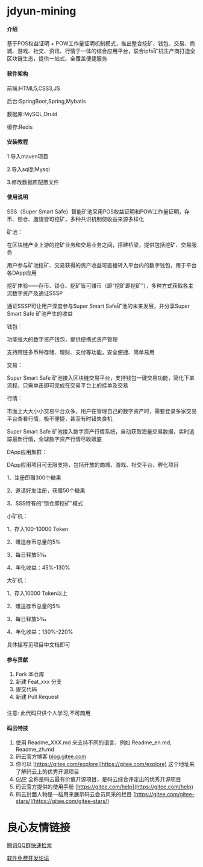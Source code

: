 # jdyun-mining

#### 介绍
基于POS权益证明 + POW工作量证明机制模式，推出整合挖矿、钱包、交易、商城、游戏、社交、资讯、行情于一体的综合应用平台，联合ipfs矿机生产商打造全区块链生态，提供一站式、全覆盖便捷服务

#### 软件架构

前端:HTML5,CSS3,JS

后台:SpringBoot,Spring,Mybatis

数据库:MySQL,Druid

缓存:Redis

#### 安装教程

1.导入maven项目

2.导入sql到Mysql

3.修改数据库配置文件

#### 使用说明

SSS（Super Smart Safe）智能矿池采用POS权益证明和POW工作量证明，存币、锁仓、邀请皆可挖矿，多种共识机制使收益来源多样化

矿池：

在区块链产业上游的挖矿业务和交易业务之间，搭建桥梁，提供包括挖矿、交易服务
 
用户参与矿池挖矿、交易获得的资产收益可直接转入平台内的数字钱包，用于平台各DApp应用

挖矿体验——存币、锁仓、挖矿皆可赚币（即“挖矿即挖矿”），多种方式获取各主流数字资产及通证SSSP

通证SSSP可让用户深度参与Super Smart Safe矿池的未来发展，并分享Super Smart Safe 矿池产生的收益

钱包：

功能强大的数字资产钱包，提供便携式资产管理

支持跨链多币种存储、理财、支付等功能，安全便捷、简单易用

交易：

Super Smart Safe 矿池接入区块链交易平台，支持钱包一键交易功能，简化下单流程，只需单击即可完成在交易平台上的挂单及交易

行情：

市面上大大小小交易平台众多，用户在管理自己的数字资产时，需要登录多家交易平台查看行情，极不便捷，甚至有时错失良机

Super Smart Safe 矿池接入数字资产行情系统，自动获取海量交易数据，实时追踪最新行情，全球数字资产行情尽收眼底

DApp应用集群：

DApp应用项目可无限支持，包括开放的商城、游戏、社交平台、孵化项目


1、注册即赠300个糖果

2、邀请好友注册，获赠50个糖果

3、SSS特有的“锁仓即挖矿”模式

小矿机：

1、存入100-10000 Token

2、赠送存币总量的5%  
    
3、每日释放5‰ 

4、年化收益：45%-130%       
		   
大矿机：

1、存入10000 Token以上

2、赠送存币总量的5%
  
3、每日释放5‰  

4、年化收益：130%-220%

具体描写见项目中文档即可

#### 参与贡献

1.  Fork 本仓库
2.  新建 Feat_xxx 分支
3.  提交代码
4.  新建 Pull Request

###
注意:
此代码只供个人学习,不可商用

#### 码云特技

1.  使用 Readme\_XXX.md 来支持不同的语言，例如 Readme\_en.md, Readme\_zh.md
2.  码云官方博客 [blog.gitee.com](https://blog.gitee.com)
3.  你可以 [https://gitee.com/explore](https://gitee.com/explore) 这个地址来了解码云上的优秀开源项目
4.  [GVP](https://gitee.com/gvp) 全称是码云最有价值开源项目，是码云综合评定出的优秀开源项目
5.  码云官方提供的使用手册 [https://gitee.com/help](https://gitee.com/help)
6.  码云封面人物是一档用来展示码云会员风采的栏目 [https://gitee.com/gitee-stars/](https://gitee.com/gitee-stars/)


 # 良心友情链接

[腾讯QQ群快速检索](http://u.720life.cn/s/8cf73f7c)

[软件免费开发论坛](http://u.720life.cn/s/bbb01dc0)
